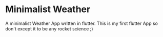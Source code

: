 # Minimalist Weather

A minimalist Weather App written in flutter. This is my first flutter App so don't except it to be any rocket science ;)

